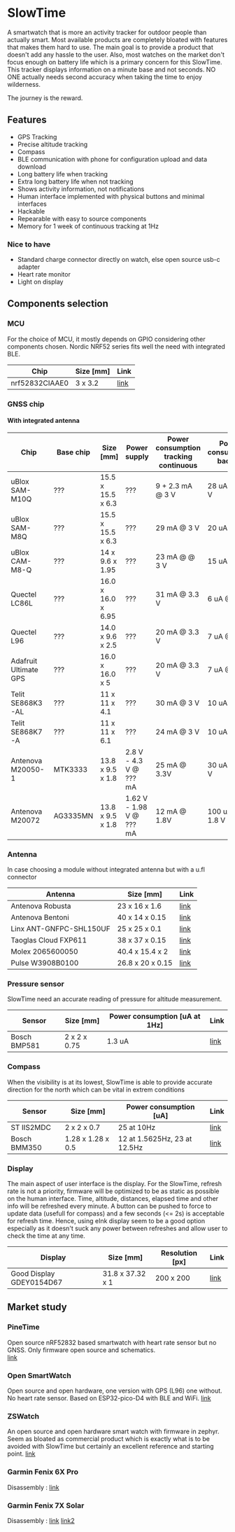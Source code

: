 # SlowTime

A smartwatch that is more an activity tracker for outdoor people than actually smart. Most available products are completely bloated with features that makes them hard to use. The main goal is to provide a product that doesn't add any hassle to the user. Also, most watches on the market don't focus enough on battery life which is a primary concern for this SlowTime. This tracker displays information on a minute base and not seconds. NO ONE actually needs second accuracy when taking the time to enjoy wilderness.

The journey is the reward.

## Features
- GPS Tracking
- Precise altitude tracking
- Compass
- BLE communication with phone for configuration upload and data download
- Long battery life when tracking
- Extra long battery life when not tracking
- Shows activity information, not notifications
- Human interface implemented with physical buttons and minimal interfaces
- Hackable
- Repearable with easy to source components
- Memory for 1 week of continuous tracking at 1Hz

### Nice to have
- Standard charge connector directly on watch, else open source usb-c adapter
- Heart rate monitor
- Light on display

## Components selection

### MCU
For the choice of MCU, it mostly depends on GPIO considering other components chosen. Nordic NRF52 series fits well the need with integrated BLE.

| Chip | Size [mm] | Link |
| ---  | --------- | ---- |
| nrf52832CIAAE0 | 3 x 3.2 | [link](https://www.nordicsemi.com/Products/nRF52832) |

### GNSS chip

#### With integrated antenna

| Chip      | Base chip | Size [mm]         | Power supply |Power consumption tracking continuous | Power consumption backup | Link |
| --------- | --------- | ----------------- | --- | -------------------------- | ---------------------- | ---- |
| uBlox SAM-M10Q  | ??? | 15.5 x 15.5 x 6.3 | ??? | 9 + 2.3 mA @ 3 V           | 28 uA @ 3.3 V           | [link](https://www.u-blox.com/en/product/sam-m10q-module) |
| uBlox SAM-M8Q   | ??? | 15.5 x 15.5 x 6.3 | ??? | 29 mA @ 3 V               | 20 uA @ 3 V             | [link](https://www.u-blox.com/en/product/sam-m8q-module) |
| uBlox CAM-M8-Q  | ??? | 14 x 9.6 x 1.95   | ??? | 23 mA @ @ 3 V            | 15 uA @ 3 V             | [link](https://www.u-blox.com/en/product/cam-m8-series) |
| Quectel LC86L   | ??? | 16.0 x 16.0 x 6.95 | ??? | 31 mA @ 3.3 V             | 6 uA @ 3.3 V            | [link](https://www.quectel.com/product/gnss-lc86l-series) |
| Quectel L96     | ??? | 14.0 x 9.6 x 2.5 | ??? | 20 mA @ 3.3 V               | 7 uA @ 3.3 V            | [link](https://www.quectel.com/product/gnss-l96) |
| Adafruit Ultimate GPS | ??? | 16.0 x 16.0 x 5 | ??? | 20 mA @ 3.3 V          | 7 uA @ 3.3 V           | [link](https://www.adafruit.com/product/790) |
| Telit SE868K3-AL | ??? | 11 x 11 x 4.1 | ??? | 30 mA @ 3 V                   | 10 uA @ 3 V            | [link](https://www.telit.com/devices/se868k3-a-al/) |
| Telit SE868K7-A | ??? | 11 x 11 x 6.1 | ??? | 24 mA @ 3 V                    | 10 uA @ 3 V            | [link](https://www.telit.com/devices/se868k7-a-se868k7-al/) |
| Antenova M20050-1 | MTK3333 | 13.8 x 9.5 x 1.8 | 2.8 V - 4.3 V @ ??? mA | 25 mA @ 3.3V | 30 uA @ 3.3 V | [link](https://www.antenova.com/product/gps-radionova-rf-antenna-module/) |
| Antenova M20072 | AG3335MN | 13.8 x 9.5 x 1.8 | 1.62 V - 1.98 V @ ??? mA | 12 mA @ 1.8V | 100 uA @ 1.8 V | [link](https://www.antenova.com/product/gnssnova-m20072/) |


### Antenna

In case choosing a module without integrated antenna but with a u.fl connector

| Antenna   | Size [mm] | Link |
| --------- | --------- | ---- |
| Antenova Robusta | 23 x 16 x 1.6 | [link](https://www.antenova.com/product/1559-1609-mhz-robusta-non-detuning-antenna-metal-surfaces/)
| Antenova Bentoni | 40 x 14 x 0.15 | [link](https://www.antenova.com/product/gnss-bentoni-antenna/)
| Linx ANT-GNFPC-SHL150UF | 25 x 25 x 0.1 | [link](https://www.mouser.ch/ProductDetail/Linx-Technologies/ANT-GNFPC-SHL150UF?qs=IPgv5n7u5Qb5MRxxe50rhQ%3D%3D)
| Taoglas Cloud FXP611 | 38 x 37 x 0.15 | [link](https://www.taoglas.com/product/cloud-fxp611-gps-glonass-compass-flexible-pcb-2/)
| Molex 2065600050 | 40.4 x 15.4 x 2 | [link](https://www.molex.com/en-us/products/part-detail/2065600050)
| Pulse W3908B0100 | 26.8 x 20 x 0.15 | [link](https://www.mouser.ch/ProductDetail/Pulse-Electronics/W3908B0100?qs=pfd5qewlna5qgZ3FEn9H5w%3D%3D)


### Pressure sensor
SlowTime need an accurate reading of pressure for altitude measurement.

| Sensor | Size [mm] | Power consumption [uA at 1Hz] | Link |
| ------ | --------- | ----------------------------- | ---- |
| Bosch BMP581 | 2 x 2 x 0.75 | 1.3 uA | [link](https://www.bosch-sensortec.com/products/environmental-sensors/pressure-sensors/bmp581/) |

### Compass
When the visibility is at its lowest, SlowTime is able to provide accurate direction for the north which can be vital in extrem conditions

| Sensor | Size [mm] | Power consumption [uA] | Link |
| ------ | --------- | ---------------------- | ---- |
| ST IIS2MDC | 2 x 2 x 0.7 | 25 at 10Hz | [link](https://www.st.com/en/mems-and-sensors/iis2mdc.html) |
| Bosch BMM350 | 1.28 x 1.28 x 0.5 | 12 at 1.5625Hz, 23 at 12.5Hz | [link](https://www.bosch-sensortec.com/products/motion-sensors/magnetometers/bmm350/) |

### Display
The main aspect of user interface is the display. For the SlowTime, refresh rate is not a priority, firmware will be optimized to be as static as possible on the human interface. Time, altitude, distances, elapsed time and other info will be refreshed every minute. A button can be pushed to force to update data (usefull for compass) and a few seconds (<= 2s) is acceptable for refresh time. Hence, using eInk display seem to be a good option especially as it doesn't suck any power between refreshes and allow user to check the time at any time.

| Display | Size [mm] | Resolution [px] | Link |
| ------- | --------- | --------------- | ---- |
| Good Display GDEY0154D67 | 31.8 x 37.32 x 1 | 200 x 200 | [link](https://www.good-display.com/product/388.html) |

## Market study

### PineTime
Open source nRF52832 based smartwatch with heart rate sensor but no GNSS. Only firmware open source and schematics.  
[link](https://www.pine64.org/pinetime/)

### Open SmartWatch
Open source and open hardware, one version with GPS (L96) one without. No heart rate sensor. Based on ESP32-pico-D4 with BLE and WiFi. [link](https://open-smartwatch.github.io/)


### ZSWatch
An open source and open hardware smart watch with firmware in zephyr. Seem as bloated as commercial product which is exactly what is to be avoided with SlowTime but certainly an excellent reference and starting point. [link](https://github.com/jakkra/ZSWatch)

### Garmin Fenix 6X Pro
Disassembly : [link](http://www.f-blog.info/garmin-fenix-6x-pro-disassembly-or-teardown-whatever-you-say/)

### Garmin Fenix 7X Solar
Disassembly : [link](http://www.f-blog.info/garmin-fenix-7x-solar-teardown-non-destructive/)
[link2](https://www.ifixit.com/Teardown/Garmin+f%C4%93nix+7X+Teardown/156672)
